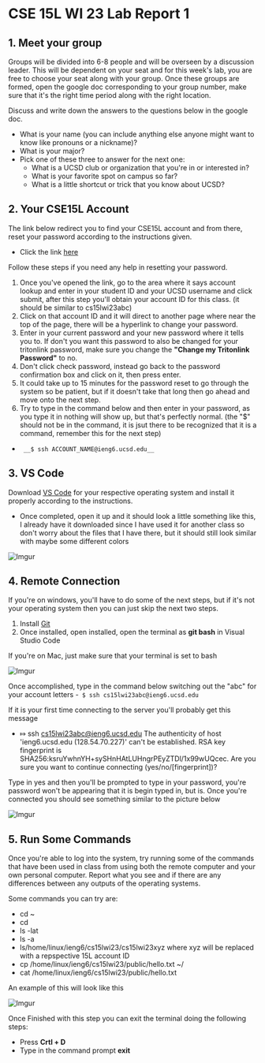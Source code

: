 # CSE 15L WI 23 Lab Report 1
## 1. Meet your group
Groups will be divided into 6-8 people and will be overseen by a discussion leader. This will be dependent on your seat and for this week's lab, you are free to choose your seat along with your group. Once these groups are formed, open the google doc corresponding to your group number, make sure that it's the right time period along with the right location.

Discuss and write down the answers to the questions below in the google doc.
  - What is your name (you can include anything else anyone might want to know like pronouns or a nickname)?
  - What is your major?
  - Pick one of these three to answer for the next one:
    - What is a UCSD club or organization that you're in or interested in?
    - What is your favorite spot on campus so far?
    - What is a little shortcut or trick that you know about UCSD?

## 2. Your CSE15L Account
The link below redirect you to find your CSE15L account and from there, reset your password according to the instructions given.
- Click the link [here](https://sdacs.ucsd.edu/~icc/index.php)

Follow these steps if you need any help in resetting your password.
  1. Once you've opened the link, go to the area where it says account lookup and enter in your student ID and your UCSD username and click submit, after this step you'll obtain your account ID for this class. (it should be similar to cs15lwi23abc)
  2. Click on that account ID and it will direct to another page where near the top of the page, there will be a hyperlink to change your password.
  3. Enter in your current password and your new password where it tells you to. If don't you want this password to also be changed for your tritonlink password, make sure you change the __"Change my Tritonlink Password"__ to no.
  4.  Don't click check password, instead go back to the password confirmation box and click on it, then press enter.
  5.  It could take up to 15 minutes for the password reset to go through the system so be patient, but if it doesn't take that long then go ahead and move onto the next step.
  6.  Try to type in the command below and then enter in your password, as you type it in nothing will show up, but that's perfectly normal. (the "$" should not be in the command, it is jsut there to be recognized that it is a command, remember this for the next step)
- ` __$ ssh ACCOUNT_NAME@ieng6.ucsd.edu__`

## 3. VS Code
Download [VS Code](https://code.visualstudio.com/) for your respective operating system and install it properly according to the instructions. 
- Once completed, open it up and it should look a little something like this, I already have it downloaded since I have used it for another class so don't worry about the files that I have there, but it should still look similar with maybe some different colors

![Imgur](https://i.imgur.com/NWrOE8p.png)


## 4. Remote Connection
If you're on windows, you'll have to do some of the next steps, but if it's not your operating system then you can just skip the next two steps.
1. Install [Git](https://gitforwindows.org/)
2. Once installed, open installed, open the terminal as __git bash__ in Visual Studio Code

If you're on Mac, just make sure that your terminal is set to bash

![Imgur](https://i.imgur.com/jdwjKiv.png)

Once accomplished, type in the command below switching out the "abc" for your account letters
-` $ ssh cs15lwi23abc@ieng6.ucsd.edu`

If it is your first time connecting to the server you'll probably get this message

- ⤇ ssh cs15lwi23abc@ieng6.ucsd.edu
 The authenticity of host 'ieng6.ucsd.edu (128.54.70.227)' can't be established.
 RSA key fingerprint is SHA256:ksruYwhnYH+sySHnHAtLUHngrPEyZTDl/1x99wUQcec.
 Are you sure you want to continue connecting (yes/no/[fingerprint])? 

Type in yes and then you'll be prompted to type in your password, you're password won't be appearing that it is begin typed in, but is. Once you're connected you should see something similar to the picture below

![Imgur](https://i.imgur.com/KzJTZNn.png)

## 5. Run Some Commands
Once you're able to log into the system, try running some of the commands that have been used in class from using both the remote computer and your own personal computer. Report what you see and if there are any differences between any outputs of the operating systems.

Some commands you can try are:
* cd ~
* cd
* ls -lat
* ls -a
* ls/home/linux/ieng6/cs15lwi23/cs15lwi23xyz where xyz will be replaced with a repspective 15L account ID
* cp /home/linux/ieng6/cs15lwi23/public/hello.txt ~/
* cat /home/linux/ieng6/cs15lwi23/public/hello.txt

An example of this will look like this

![Imgur](https://i.imgur.com/m3LEfrs.png)

Once Finished with this step you can exit the terminal doing the following steps:
* Press __Crtl + D__
* Type in the command prompt __exit__
